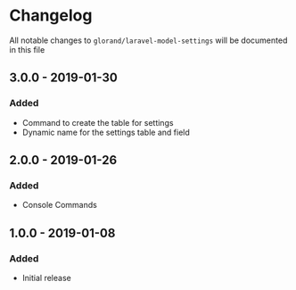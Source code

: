# Changelog

All notable changes to `glorand/laravel-model-settings` will be documented in this file

## 3.0.0 - 2019-01-30
### Added
- Command to create the table for settings
- Dynamic name for the settings table and field

## 2.0.0 - 2019-01-26
### Added
- Console Commands

## 1.0.0 - 2019-01-08
### Added
- Initial release